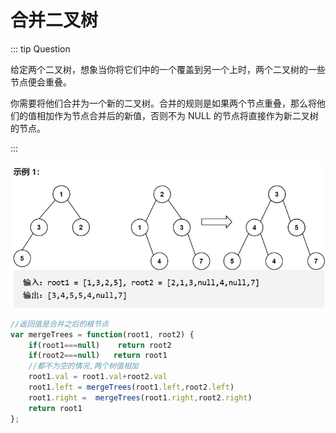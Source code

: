 # 合并二叉树

::: tip Question

给定两个二叉树，想象当你将它们中的一个覆盖到另一个上时，两个二叉树的一些节点便会重叠。

你需要将他们合并为一个新的二叉树。合并的规则是如果两个节点重叠，那么将他们的值相加作为节点合并后的新值，否则不为 NULL 的节点将直接作为新二叉树的节点。

:::

![image-20230614081205868](/images/image-20230614081205868.png)

```js
//返回值是合并之后的根节点
var mergeTrees = function(root1, root2) {
    if(root1===null)    return root2
    if(root2===null)   return root1
    //都不为空的情况,两个树值相加
    root1.val = root1.val+root2.val
    root1.left = mergeTrees(root1.left,root2.left)
    root1.right =  mergeTrees(root1.right,root2.right)
    return root1
};
```

